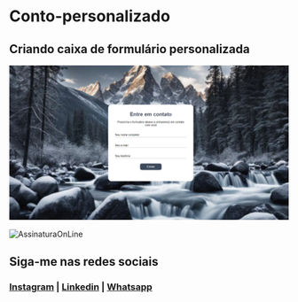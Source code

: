 # Conto-personalizado
## Criando caixa de formulário personalizada

 ![TelaPrincipal](https://github.com/NandoCruz/Contato-personalizado/blob/main/FormularioPersonalizado.png)

![AssinaturaOnLine](https://user-images.githubusercontent.com/47435625/133949021-a75e5344-9b28-494d-8b81-5386e1958eee.png)

## Siga-me nas redes sociais
### [Instagram](https://www.instagram.com/fcruz6241/) | [Linkedin](https://www.linkedin.com/feed/) | [Whatsapp](https://api.whatsapp.com/send?1=pt_br&phone=558398388777)
